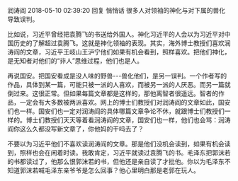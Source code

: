 润涛阎 2018-05-10 02:39:20 回复 悄悄话 很多人对领袖的神化与对下属的兽化导致误判。 

比如说，习近平曾经把袁腾飞的书送给外国人。神化习近平的人会以为习近平对中国历史的了解超过袁腾飞。这就是神化领袖的表现。其实，海外博士教授们喜欢润涛阎的文章，习近平王岐山王沪宁他们如果有机会看到，照样喜欢。把他们神化，是无知者对他们的“非人”思维过程，他们也是人。 

再说国安。把国安看成是没人味的野兽---兽化他们，是另一误判。一个作者写的作品，具体到某一篇，可能只被一派的人喜欢，而被另一派的人厌恶。而另一篇就倒过来。这很正常。但如果每篇文章都是这样的，那他离智者很遥远。智者的作品，一定会有大多数被两派喜欢。网上的博士们教授们对润涛阎的文章如此，国安们也一样。国安们也一定对润涛阎的具体哪篇文章争论不休，就跟博士们教授们一样的。博士们教授们天天等着看润涛阎的文章，国安们也一样，他们也会骂：润涛阎你这么久都没写新文章了，你他妈的干吗去了？ 

不要以为习近平他们不喜欢读润涛阎的文章。那是他们没机会读到，如果有机会读到，照样也会在闲着时读。我敢肯定，习近平就读过袁腾飞的书。毛泽东把郭沫若的书都读过了，他那么恨郭沫若的书，但他还是亲自读了才批他。你以为毛泽东不知道郭沫若喊毛泽东亲爷爷是怎么回事？他心里明白那是老郭在玩人。

